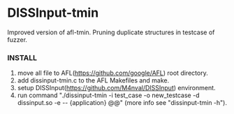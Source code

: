 # DISSInput-tmin

Improved version of afl-tmin. Pruning duplicate structures in testcase of fuzzer.

### INSTALL
1. move all file to AFL(https://github.com/google/AFL) root directory.
2. add dissinput-tmin.c to the AFL Makefiles and make.
3. setup DISSInput(https://github.com/M4nval/DISSInput) environment.
4. run command "./dissinput-tmin -i test_case -o new_testcase -d dissinput.so -e -- {application} @@" (more info see "dissinput-tmin -h").
